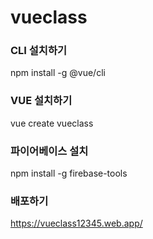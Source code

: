# vueclass

### CLI 설치하기

npm install -g @vue/cli

### VUE 설치하기

vue create vueclass

### 파이어베이스 설치

npm install -g firebase-tools

### 배포하기

https://vueclass12345.web.app/

